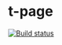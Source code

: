 # t-page

[![Build status](https://travis-ci.org/atomelements/t-page.svg?branch=master)](https://travis-ci.org/atomelements/t-page)
